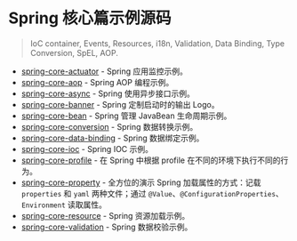 # Spring 核心篇示例源码

> IoC container, Events, Resources, i18n, Validation, Data Binding, Type Conversion, SpEL, AOP.

- [spring-core-actuator](https://github.com/kamalyes/kamalyes.github.io/tree/master/codes/core/actuator) - Spring 应用监控示例。
- [spring-core-aop](https://github.com/kamalyes/kamalyes.github.io/tree/master/codes/core/aop) - Spring AOP 编程示例。
- [spring-core-async](https://github.com/kamalyes/kamalyes.github.io/tree/master/codes/core/async) - Spring 使用异步接口示例。
- [spring-core-banner](https://github.com/kamalyes/kamalyes.github.io/tree/master/codes/core/banner) - Spring 定制启动时的输出 Logo。
- [spring-core-bean](https://github.com/kamalyes/kamalyes.github.io/tree/master/codes/core/bean) - Spring 管理 JavaBean 生命周期示例。
- [spring-core-conversion](https://github.com/kamalyes/kamalyes.github.io/tree/master/codes/core/conversion) - Spring 数据转换示例。
- [spring-core-data-binding](https://github.com/kamalyes/kamalyes.github.io/tree/master/codes/core/data-binding) - Spring 数据绑定示例。
- [spring-core-ioc](https://github.com/kamalyes/kamalyes.github.io/tree/master/codes/core/ioc) - Spring IOC 示例。
- [spring-core-profile](https://github.com/kamalyes/kamalyes.github.io/tree/master/codes/core/profile) - 在 Spring 中根据 profile 在不同的环境下执行不同的行为。
- [spring-core-property](https://github.com/kamalyes/kamalyes.github.io/tree/master/codes/core/property) - 全方位的演示 Spring 加载属性的方式：记载 `properties` 和 `yaml` 两种文件；通过 `@Value`、`@ConfigurationProperties`、`Environment` 读取属性。
- [spring-core-resource](https://github.com/kamalyes/kamalyes.github.io/tree/master/codes/core/resource) - Spring 资源加载示例。
- [spring-core-validation](https://github.com/kamalyes/kamalyes.github.io/tree/master/codes/core/validation) - Spring 数据校验示例。
